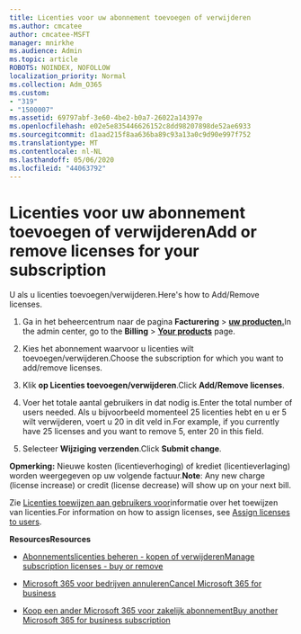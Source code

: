 ```yaml
---
title: Licenties voor uw abonnement toevoegen of verwijderen
ms.author: cmcatee
author: cmcatee-MSFT
manager: mnirkhe
ms.audience: Admin
ms.topic: article
ROBOTS: NOINDEX, NOFOLLOW
localization_priority: Normal
ms.collection: Adm_O365
ms.custom:
- "319"
- "1500007"
ms.assetid: 69797abf-3e60-4be2-b0a7-26022a14397e
ms.openlocfilehash: e02e5e835446626152c8dd98207898de52ae6933
ms.sourcegitcommit: d1aad215f8aa636ba89c93a13a0c9d90e997f752
ms.translationtype: MT
ms.contentlocale: nl-NL
ms.lasthandoff: 05/06/2020
ms.locfileid: "44063792"
---
```

# <a name="add-or-remove-licenses-for-your-subscription"></a><span data-ttu-id="40068-102">Licenties voor uw abonnement toevoegen of verwijderen</span><span class="sxs-lookup"><span data-stu-id="40068-102">Add or remove licenses for your subscription</span></span>

<span data-ttu-id="40068-103">U als u licenties toevoegen/verwijderen.</span><span class="sxs-lookup"><span data-stu-id="40068-103">Here's how to Add/Remove licenses.</span></span>
  
1. <span data-ttu-id="40068-104">Ga in het beheercentrum naar de pagina **Facturering** \> **[uw producten.](https://go.microsoft.com/fwlink/p/?linkid=842054)**</span><span class="sxs-lookup"><span data-stu-id="40068-104">In the admin center, go to the **Billing** \> **[Your products](https://go.microsoft.com/fwlink/p/?linkid=842054)** page.</span></span>

2. <span data-ttu-id="40068-105">Kies het abonnement waarvoor u licenties wilt toevoegen/verwijderen.</span><span class="sxs-lookup"><span data-stu-id="40068-105">Choose the subscription for which you want to add/remove licenses.</span></span>

3. <span data-ttu-id="40068-106">Klik **op Licenties toevoegen/verwijderen**.</span><span class="sxs-lookup"><span data-stu-id="40068-106">Click **Add/Remove licenses**.</span></span>

4. <span data-ttu-id="40068-107">Voer het totale aantal gebruikers in dat nodig is.</span><span class="sxs-lookup"><span data-stu-id="40068-107">Enter the total number of users needed.</span></span> <span data-ttu-id="40068-108">Als u bijvoorbeeld momenteel 25 licenties hebt en u er 5 wilt verwijderen, voert u 20 in dit veld in.</span><span class="sxs-lookup"><span data-stu-id="40068-108">For example, if you currently have 25 licenses and you want to remove 5, enter 20 in this field.</span></span>

5. <span data-ttu-id="40068-109">Selecteer **Wijziging verzenden**.</span><span class="sxs-lookup"><span data-stu-id="40068-109">Click **Submit change**.</span></span>

<span data-ttu-id="40068-110">**Opmerking:** Nieuwe kosten (licentieverhoging) of krediet (licentieverlaging) worden weergegeven op uw volgende factuur.</span><span class="sxs-lookup"><span data-stu-id="40068-110">**Note**: Any new charge (license increase) or credit (license decrease) will show up on your next bill.</span></span>

<span data-ttu-id="40068-111">Zie [Licenties toewijzen aan gebruikers voor](https://docs.microsoft.com/microsoft-365/admin/manage/assign-licenses-to-users)informatie over het toewijzen van licenties.</span><span class="sxs-lookup"><span data-stu-id="40068-111">For information on how to assign licenses, see [Assign licenses to users](https://docs.microsoft.com/microsoft-365/admin/manage/assign-licenses-to-users).</span></span>

<span data-ttu-id="40068-112">**Resources**</span><span class="sxs-lookup"><span data-stu-id="40068-112">**Resources**</span></span>
  
- [<span data-ttu-id="40068-113">Abonnementslicenties beheren - kopen of verwijderen</span><span class="sxs-lookup"><span data-stu-id="40068-113">Manage subscription licenses - buy or remove</span></span>](https://docs.microsoft.com/microsoft-365/commerce/licenses/buy-licenses)

- [<span data-ttu-id="40068-114">Microsoft 365 voor bedrijven annuleren</span><span class="sxs-lookup"><span data-stu-id="40068-114">Cancel Microsoft 365 for business</span></span>](https://support.office.com/article/Cancel-Office-365-for-business-b1bc0bef-4608-4601-813a-cdd9f746709a)

- [<span data-ttu-id="40068-115">Koop een ander Microsoft 365 voor zakelijk abonnement</span><span class="sxs-lookup"><span data-stu-id="40068-115">Buy another Microsoft 365 for business subscription</span></span>](https://support.office.com/article/Buy-another-Office-365-for-business-subscription-fab3b86c-3359-4042-8692-5d4dc7550b7c)
